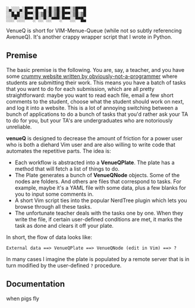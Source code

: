 ```
░▄░░░▄░█▀▀░█▀▀▄░█░▒█░█▀▀░▒█▀▀█
░░█▄█░░█▀▀░█░▒█░█░▒█░█▀▀░▒█░▒█
░░░▀░░░▀▀▀░▀░░▀░░▀▀▀░▀▀▀░░▀▀█▄
```

VenueQ is short for VIM-Menue-Queue (while not so subtly referencing AvenueQ).
It's another crappy wrapper script that I wrote in Python.

## Premise

The basic premise is the following. You are, say, a teacher, and you have some
[crummy website written by obviously-not-a-programmer](https://github.com/vEnhance/otis-web)
where students are submitting their work.
This means you have a batch of tasks that you want to do for each submission,
which are all pretty straightforward:
maybe you want to read each file, email a few short comments to the student,
choose what the student should work on next, and log it into a website.
This is a lot of annoying switching between a bunch of applications to do a
bunch of tasks that you'd rather ask your TA to do for you,
but your TA's are undergraduates who are notoriously unreliable.

**venueQ** is designed to decrease the amount of friction for a power user who
is both a diehard Vim user and are also willing to write code that automates the
repetitive parts. The idea is:

* Each workflow is abstracted into a **VenueQPlate**.
	The plate has a method that will fetch a list of things to do.
* The Plate generates a bunch of **VenueQNode** objects.
	Some of the nodes are folders.
	And others are files that correspond to tasks.
	For example, maybe it's a YAML file with some data,
	plus a few blanks for you to input some comments in.
* A short Vim script ties into the popular NerdTree plugin
	which lets you browse through all these tasks.
* The unfortunate teacher deals with the tasks one by one.
	When they write the file, if certain user-defined conditions are met,
	it marks the task as done and clears it off your plate.

In short, the flow of data looks like:
```
External data ==> VenueQPlate ==> VenueQNode (edit in Vim) ==> ?
```
In many cases I imagine the plate is populated by a remote server
that is in turn modified by the user-defined `?` procedure.

## Documentation

when pigs fly

